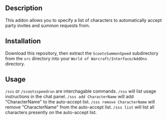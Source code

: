 ## Description ##

This addon allows you to specify a list of characters to automatically accept party invites and summon requests from.

## Installation ##

Download this repository, then extract the `ScootsSummonSpeed` subdirectory from the `src` directory into your `World of Warcraft/Interface/AddOns` directory.

## Usage ##

`/sss` or `/scootsspeedrun` are interchagable commands.
`/sss` will list usage instructions in the chat panel.
`/sss add CharacterName` will add "CharacterName" to the auto-accept list.
`/sss remove CharacterName` will remove "CharacterName" from the auto-accept list.
`/sss list` will list all characters presently on the auto-accept list.